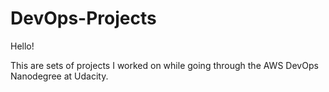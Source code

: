 # DevOps-Projects
Hello!

This are sets of projects I worked on while going through the AWS DevOps Nanodegree at Udacity.
